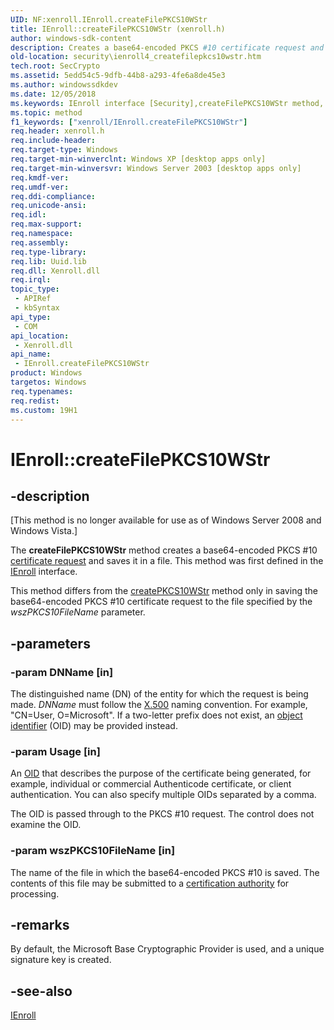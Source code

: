 ```yaml
---
UID: NF:xenroll.IEnroll.createFilePKCS10WStr
title: IEnroll::createFilePKCS10WStr (xenroll.h)
author: windows-sdk-content
description: Creates a base64-encoded PKCS #10 certificate request and saves it in a file.
old-location: security\ienroll4_createfilepkcs10wstr.htm
tech.root: SecCrypto
ms.assetid: 5edd54c5-9dfb-44b8-a293-4fe6a8de45e3
ms.author: windowssdkdev
ms.date: 12/05/2018
ms.keywords: IEnroll interface [Security],createFilePKCS10WStr method, IEnroll.createFilePKCS10WStr, IEnroll::createFilePKCS10WStr, createFilePKCS10WStr, createFilePKCS10WStr method [Security], createFilePKCS10WStr method [Security],IEnroll interface, security.ienroll4_createfilepkcs10wstr, xenroll/IEnroll::createFilePKCS10WStr
ms.topic: method
f1_keywords: ["xenroll/IEnroll.createFilePKCS10WStr"]
req.header: xenroll.h
req.include-header: 
req.target-type: Windows
req.target-min-winverclnt: Windows XP [desktop apps only]
req.target-min-winversvr: Windows Server 2003 [desktop apps only]
req.kmdf-ver: 
req.umdf-ver: 
req.ddi-compliance: 
req.unicode-ansi: 
req.idl: 
req.max-support: 
req.namespace: 
req.assembly: 
req.type-library: 
req.lib: Uuid.lib
req.dll: Xenroll.dll
req.irql: 
topic_type:
 - APIRef
 - kbSyntax
api_type:
 - COM
api_location:
 - Xenroll.dll
api_name:
 - IEnroll.createFilePKCS10WStr
product: Windows
targetos: Windows
req.typenames: 
req.redist: 
ms.custom: 19H1
---
```


# IEnroll::createFilePKCS10WStr


## -description


<p class="CCE_Message">[This method is no longer available for use as of Windows Server 2008 and Windows Vista.]

The <b>createFilePKCS10WStr</b> method creates a base64-encoded PKCS #10 <a href="https://docs.microsoft.com/windows/desktop/SecGloss/c-gly">certificate request</a> and saves it in a file. This method was first defined in the <a href="https://docs.microsoft.com/windows/desktop/api/xenroll/nn-xenroll-ienroll">IEnroll</a> interface.

This method differs from 
the <a href="https://docs.microsoft.com/windows/desktop/api/xenroll/nf-xenroll-ienroll-createpkcs10wstr">createPKCS10WStr</a> method only in saving the base64-encoded PKCS #10 certificate request  to the file specified by the <i>wszPKCS10FileName</i> parameter.


## -parameters




### -param DNName [in]

The distinguished name (DN) of the entity for which the request is being made. <i>DNName</i> must follow the <a href="https://docs.microsoft.com/windows/desktop/SecGloss/x-gly">X.500</a> naming convention. For example, "CN=User, O=Microsoft". If a two-letter prefix does not exist, an <a href="https://docs.microsoft.com/windows/desktop/SecGloss/o-gly">object identifier</a> (OID) may be provided instead.


### -param Usage [in]

An <a href="https://docs.microsoft.com/windows/desktop/SecGloss/o-gly">OID</a> that describes the purpose of the certificate being generated, for example, individual or commercial Authenticode certificate, or client authentication. You can also specify multiple OIDs separated by a comma.

The OID is passed through to the PKCS #10 request. The control does not examine the OID.


### -param wszPKCS10FileName [in]

The name of the file in which the base64-encoded PKCS #10 is saved. The contents of this file may be submitted to a <a href="https://docs.microsoft.com/windows/desktop/SecGloss/c-gly">certification authority</a> for processing.


## -remarks



By default, the Microsoft Base Cryptographic Provider is used, and a unique signature key is created.




## -see-also




<a href="https://docs.microsoft.com/windows/desktop/api/xenroll/nn-xenroll-ienroll4">IEnroll</a>
 

 

